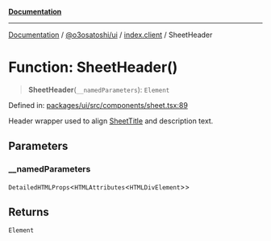 [**Documentation**](../../../../README.md)

***

[Documentation](../../../../README.md) / [@o3osatoshi/ui](../../README.md) / [index.client](../README.md) / SheetHeader

# Function: SheetHeader()

> **SheetHeader**(`__namedParameters`): `Element`

Defined in: [packages/ui/src/components/sheet.tsx:89](https://github.com/o3osatoshi/experiment/blob/04dfa58df6e48824a200a24d77afef7ce464e1ae/packages/ui/src/components/sheet.tsx#L89)

Header wrapper used to align [SheetTitle](SheetTitle.md) and description text.

## Parameters

### \_\_namedParameters

`DetailedHTMLProps`\<`HTMLAttributes`\<`HTMLDivElement`\>\>

## Returns

`Element`
